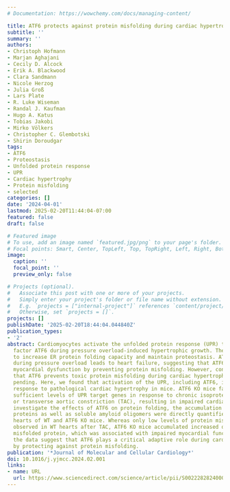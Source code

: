 ```yaml
---
# Documentation: https://wowchemy.com/docs/managing-content/

title: ATF6 protects against protein misfolding during cardiac hypertrophy
subtitle: ''
summary: ''
authors:
- Christoph Hofmann
- Marjan Aghajani
- Cecily D. Alcock
- Erik A. Blackwood
- Clara Sandmann
- Nicole Herzog
- Julia Groß
- Lars Plate
- R. Luke Wiseman
- Randal J. Kaufman
- Hugo A. Katus
- Tobias Jakobi
- Mirko Völkers
- Christopher C. Glembotski
- Shirin Doroudgar
tags:
- ATF6
- Proteostasis
- Unfolded protein response
- UPR
- Cardiac hypertrophy
- Protein misfolding
- selected
categories: []
date: '2024-04-01'
lastmod: 2025-02-20T11:44:04-07:00
featured: false
draft: false

# Featured image
# To use, add an image named `featured.jpg/png` to your page's folder.
# Focal points: Smart, Center, TopLeft, Top, TopRight, Left, Right, BottomLeft, Bottom, BottomRight.
image:
  caption: ''
  focal_point: ''
  preview_only: false

# Projects (optional).
#   Associate this post with one or more of your projects.
#   Simply enter your project's folder or file name without extension.
#   E.g. `projects = ["internal-project"]` references `content/project/deep-learning/index.md`.
#   Otherwise, set `projects = []`.
projects: []
publishDate: '2025-02-20T18:44:04.044840Z'
publication_types:
- '2'
abstract: Cardiomyocytes activate the unfolded protein response (UPR) transcription
  factor ATF6 during pressure overload-induced hypertrophic growth. The UPR is thought
  to increase ER protein folding capacity and maintain proteostasis. ATF6 deficiency
  during pressure overload leads to heart failure, suggesting that ATF6 protects against
  myocardial dysfunction by preventing protein misfolding. However, conclusive evidence
  that ATF6 prevents toxic protein misfolding during cardiac hypertrophy is still
  pending. Here, we found that activation of the UPR, including ATF6, is a common
  response to pathological cardiac hypertrophy in mice. ATF6 KO mice failed to induce
  sufficient levels of UPR target genes in response to chronic isoproterenol infusion
  or transverse aortic constriction (TAC), resulting in impaired cardiac growth. To
  investigate the effects of ATF6 on protein folding, the accumulation of poly-ubiquitinated
  proteins as well as soluble amyloid oligomers were directly quantified in hypertrophied
  hearts of WT and ATF6 KO mice. Whereas only low levels of protein misfolding was
  observed in WT hearts after TAC, ATF6 KO mice accumulated increased quantities of
  misfolded protein, which was associated with impaired myocardial function. Collectively,
  the data suggest that ATF6 plays a critical adaptive role during cardiac hypertrophy
  by protecting against protein misfolding.
publication: '*Journal of Molecular and Cellular Cardiology*'
doi: 10.1016/j.yjmcc.2024.02.001
links:
- name: URL
  url: https://www.sciencedirect.com/science/article/pii/S002228282400018X
---
```

